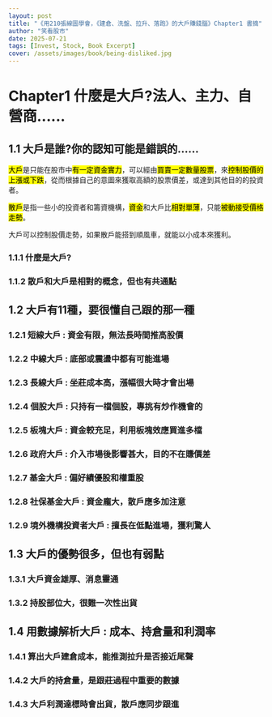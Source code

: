 ```yaml
---
layout: post
title: "《用210張線圖學會，《建倉、洗盤、拉升、落跑》的大戶賺錢腦》Chapter1 書摘"
author: "笑看股市"
date: 2025-07-21
tags: [Invest, Stock, Book Excerpt]
cover: /assets/images/book/being-disliked.jpg
---
```


# Chapter1 什麼是大戶?法人、主力、自營商......

## 1.1 大戶是誰?你的認知可能是錯誤的......

  <mark>大戶</mark>是只能在股市中<mark>有一定資金實力</mark>，可以經由<mark>買賣一定數量股票</mark>，來<mark>控制股價的上漲或下跌</mark>，從而根據自己的意圖來獲取高額的股票價差，或達到其他目的的投資者。

<mark>散戶</mark>是指一些小的投資者和籌資機構，<mark>資金</mark>和大戶比<mark>相對單薄</mark>，只能<mark>被動接受價格走勢</mark>。

  大戶可以控制股價走勢，如果散戶能搭到順風車，就能以小成本來獲利。

### 1.1.1 什麼是大戶?

### 1.1.2 散戶和大戶是相對的概念，但也有共通點

## 1.2 大戶有11種，要很懂自己跟的那一種

### 1.2.1 短線大戶 : 資金有限，無法長時間推高股價

### 1.2.2 中線大戶 : 底部或震盪中都有可能進場

### 1.2.3 長線大戶 : 坐莊成本高，漲幅很大時才會出場

### 1.2.4 個股大戶 : 只持有一檔個股，專挑有炒作機會的

### 1.2.5 板塊大戶 : 資金較充足，利用板塊效應買進多檔

### 1.2.6 政府大戶 : 介入市場後影響甚大，目的不在賺價差

### 1.2.7 基金大戶 : 偏好績優股和權重股

### 1.2.8 社保基金大戶 : 資金龐大，散戶應多加注意

### 1.2.9 境外機構投資者大戶 : 擅長在低點進場，獲利驚人

## 1.3 大戶的優勢很多，但也有弱點

### 1.3.1 大戶資金雄厚、消息靈通

### 1.3.2 持股部位大，很難一次性出貨

## 1.4 用數據解析大戶 : 成本、持倉量和利潤率

### 1.4.1 算出大戶建倉成本，能推測拉升是否接近尾聲

### 1.4.2 大戶的持倉量，是跟莊過程中重要的數據

### 1.4.3 大戶利潤達標時會出貨，散戶應同步跟進
